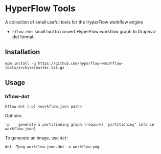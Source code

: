 # HyperFlow Tools

A collection of small useful tools for the HyperFlow workflow engine

- `hflow-dot`: small tool to convert HyperFlow workflow graph to Graphviz dot format. 

## Installation
```
npm install -g https://github.com/hyperflow-wms/hflow-tools/archive/master.tar.gz
```

## Usage

### hflow-dot
```
hflow-dot [-p] <workflow.json path>
```
Options:
```
-p    generate a partitioning graph (requires 'partitioning' info in workflow.json)
```

To generate an image, use `dot`:
```
dot -Tpng workflow.json.dot -o workflow.png
```

